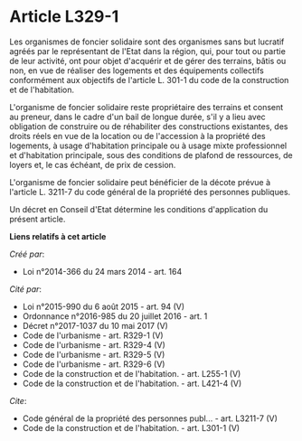 # Article L329-1

Les organismes de foncier solidaire sont des organismes sans but lucratif agréés par le représentant de l'Etat dans la
région, qui, pour tout ou partie de leur activité, ont pour objet d'acquérir et de gérer des terrains, bâtis ou non, en vue
de réaliser des logements et des équipements collectifs conformément aux objectifs de l'article L. 301-1 du code de la
construction et de l'habitation. 

L'organisme de foncier solidaire reste propriétaire des terrains et consent au preneur, dans le cadre d'un bail de longue
durée, s'il y a lieu avec obligation de construire ou de réhabiliter des constructions existantes, des droits réels en vue de
la location ou de l'accession à la propriété des logements, à usage d'habitation principale ou à usage mixte professionnel et
d'habitation principale, sous des conditions de plafond de ressources, de loyers et, le cas échéant, de prix de cession. 

L'organisme de foncier solidaire peut bénéficier de la décote prévue à l'article L. 3211-7 du code général de la propriété
des personnes publiques. 

Un décret en Conseil d'Etat détermine les conditions d'application du présent article.

**Liens relatifs à cet article**

_Créé par_:

  - Loi n°2014-366 du 24 mars 2014 - art. 164

_Cité par_:

  - Loi n°2015-990 du 6 août 2015 - art. 94 (V)
  - Ordonnance n°2016-985 du 20 juillet 2016 - art. 1
  - Décret n°2017-1037 du 10 mai 2017 (V)
  - Code de l'urbanisme - art. R329-1 (V)
  - Code de l'urbanisme - art. R329-4 (V)
  - Code de l'urbanisme - art. R329-5 (V)
  - Code de l'urbanisme - art. R329-6 (V)
  - Code de la construction et de l'habitation. - art. L255-1 (V)
  - Code de la construction et de l'habitation. - art. L421-4 (V)

_Cite_:

  - Code général de la propriété des personnes publ... - art. L3211-7 (V)
  - Code de la construction et de l'habitation. - art. L301-1 (V)
